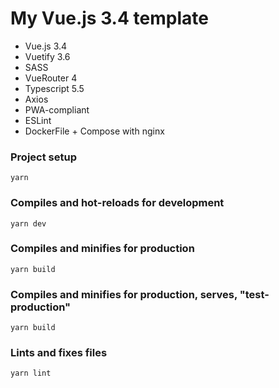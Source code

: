 # My Vue.js 3.4 template

* Vue.js 3.4
* Vuetify 3.6
* SASS
* VueRouter 4
* Typescript 5.5
* Axios
* PWA-compliant
* ESLint
* DockerFile + Compose with nginx

### Project setup
```
yarn
```

### Compiles and hot-reloads for development
```
yarn dev
```

### Compiles and minifies for production
```
yarn build
```

### Compiles and minifies for production, serves, "test-production"
```
yarn build
```

### Lints and fixes files
```
yarn lint
```

